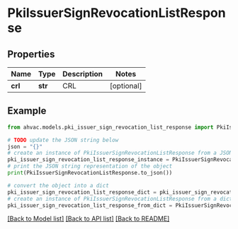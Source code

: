 # PkiIssuerSignRevocationListResponse


## Properties

Name | Type | Description | Notes
------------ | ------------- | ------------- | -------------
**crl** | **str** | CRL | [optional] 

## Example

```python
from ahvac.models.pki_issuer_sign_revocation_list_response import PkiIssuerSignRevocationListResponse

# TODO update the JSON string below
json = "{}"
# create an instance of PkiIssuerSignRevocationListResponse from a JSON string
pki_issuer_sign_revocation_list_response_instance = PkiIssuerSignRevocationListResponse.from_json(json)
# print the JSON string representation of the object
print(PkiIssuerSignRevocationListResponse.to_json())

# convert the object into a dict
pki_issuer_sign_revocation_list_response_dict = pki_issuer_sign_revocation_list_response_instance.to_dict()
# create an instance of PkiIssuerSignRevocationListResponse from a dict
pki_issuer_sign_revocation_list_response_from_dict = PkiIssuerSignRevocationListResponse.from_dict(pki_issuer_sign_revocation_list_response_dict)
```
[[Back to Model list]](../README.md#documentation-for-models) [[Back to API list]](../README.md#documentation-for-api-endpoints) [[Back to README]](../README.md)


